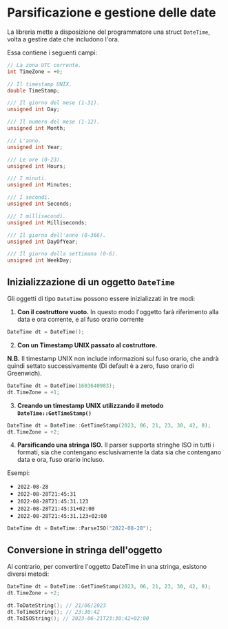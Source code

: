 # Parsificazione e gestione delle date

<!-- ```cpp -->
La libreria mette a disposizione del programmatore una struct `DateTime`, volta a gestire date che includono l'ora.

Essa contiene i seguenti campi:
```cpp
// La zona UTC corrente.
int TimeZone = +0;

// Il timestamp UNIX.
double TimeStamp;

/// Il giorno del mese (1-31).
unsigned int Day;

/// Il numero del mese (1-12).
unsigned int Month;

/// L'anno.
unsigned int Year;

/// Le ore (0-23).
unsigned int Hours;

/// I minuti.
unsigned int Minutes;

/// I secondi.
unsigned int Seconds;

/// I millisecondi.
unsigned int Milliseconds;

/// Il giorno dell'anno (0-366).
unsigned int DayOfYear;

/// Il giorno della settimana (0-6).
unsigned int WeekDay;
```

## Inizializzazione di un oggetto `DateTime`
Gli oggetti di tipo `DateTime` possono essere inizializzati in tre modi:

1. **Con il costruttore vuoto.** In questo modo l'oggetto farà riferimento alla data e ora corrente, e al fuso orario corrente
```cpp
DateTime dt = DateTime();
```
2. **Con un Timestamp UNIX passato al costruttore.**

**N.B.** Il timestamp UNIX non include informazioni sul fuso orario, che andrà quindi settato successivamente (Di default è a zero, fuso orario di Greenwich).

```cpp
DateTime dt = DateTime(1603640983);
dt.TimeZone = +1;
```

3. **Creando un timestamp UNIX utilizzando il metodo `DateTime::GetTimeStamp()`**

```cpp
DateTime dt = DateTime::GetTimeStamp(2023, 06, 21, 23, 30, 42, 0);
dt.TimeZone = +2;
```

4. **Parsificando una stringa ISO.**
Il parser supporta stringhe ISO in tutti i formati, sia che contengano esclusivamente la data sia che contengano data e ora, fuso orario incluso.

Esempi:
 - `2022-08-28`
 - `2022-08-28T21:45:31`
 - `2022-08-28T21:45:31.123`
 - `2022-08-28T21:45:31+02:00`
 - `2022-08-28T21:45:31.123+02:00`

```cpp
DateTime dt = DateTime::ParseISO("2022-08-28");
```

## Conversione in stringa dell'oggetto

Al contrario, per convertire l'oggetto DateTime in una stringa, esistono diversi metodi:

```cpp
DateTime dt = DateTime::GetTimeStamp(2023, 06, 21, 23, 30, 42, 0);
dt.TimeZone = +2;

dt.ToDateString(); // 21/06/2023
dt.ToTimeString(); // 23:30:42
dt.ToISOString(); // 2023-06-21T23:30:42+02:00
```